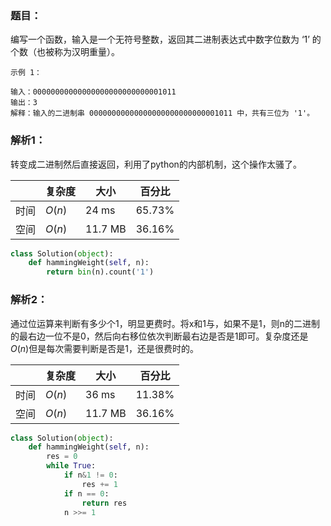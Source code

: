 ### 题目：
编写一个函数，输入是一个无符号整数，返回其二进制表达式中数字位数为 ‘1’ 的个数（也被称为汉明重量）。

```
示例 1：

输入：00000000000000000000000000001011
输出：3
解释：输入的二进制串 00000000000000000000000000001011 中，共有三位为 '1'。
```

### 解析1：
转变成二进制然后直接返回，利用了python的内部机制，这个操作太骚了。

|  |复杂度|大小|百分比|
|--|--|--|--|
|时间|$O(n)$|24 ms|65.73%|
|空间|$O(n)$|11.7 MB|36.16%|

```python
class Solution(object):
    def hammingWeight(self, n):
        return bin(n).count('1')
```

### 解析2：
通过位运算来判断有多少个1，明显更费时。将x和1与，如果不是1，则n的二进制的最右边一位不是0，然后向右移位依次判断最右边是否是1即可。复杂度还是$O(n)$但是每次需要判断是否是1，还是很费时的。

|  |复杂度|大小|百分比|
|--|--|--|--|
|时间|$O(n)$|36 ms|11.38%|
|空间|$O(n)$|11.7 MB|36.16%|

```python
class Solution(object):
    def hammingWeight(self, n):
        res = 0
        while True:
            if n&1 != 0:
                res += 1
            if n == 0:
                return res
            n >>= 1
```

